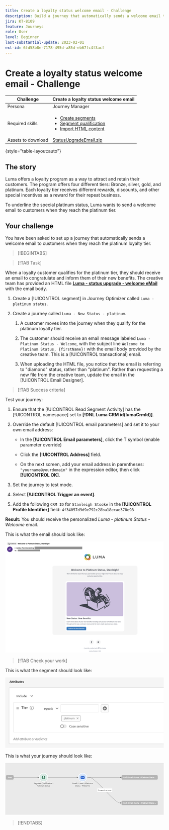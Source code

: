 ```yaml
---
title: Create a loyalty status welcome email - Challenge
description: Build a journey that automatically sends a welcome email to customers when they reach loyalty tier.
jira: KT-8109
feature: Journeys
role: User
level: Beginner
last-substantial-update: 2023-02-01
exl-id: 6fd58b8e-7178-495d-a85d-eb67fc4f3acf
---
```

# Create a loyalty status welcome email - Challenge

|Challenge|Create a loyalty status welcome email|
|---|---|
|Persona|Journey Manager|
|Required skills|<ul><li>[Create segments](https://experienceleague.adobe.com/docs/journey-optimizer-learn/tutorials/profiles-segments-subscriptions/create-segments.html)</li> <li>[Segment qualification](https://experienceleague.adobe.com/docs/journey-optimizer-learn/tutorials/journeys/use-case-read-segment-qualification.html)</li><li>[Import HTML content](https://experienceleague.adobe.com/docs/journey-optimizer-learn/tutorials/email-channel/import-and-author-html-email-content.html)</li></ul>|
|Assets to download|[StatusUpgradeEmail.zip](/help/challenges/assets/email-assets/StatusUpgradeEmail.zip)|

{style="table-layout:auto"}

## The story

Luma offers a loyalty program as a way to attract and retain their customers. The program offers four different tiers: Bronze, silver, gold, and platinum. Each loyalty tier receives different rewards, discounts, and other special incentives as a reward for their repeat business.

To underline the special platinum status, Luma wants to send a welcome email to customers when they reach the platinum tier.

## Your challenge

You have been asked to set up a journey that automatically sends a welcome email to customers when they reach the platinum loyalty tier.

>[!BEGINTABS]

>[!TAB Task]

When a loyalty customer qualifies for the platinum tier, they should receive an email to congratulate and inform them of their new benefits. The creative team has provided an HTML file **[Luma - status upgrade - welcome eMail](/help/challenges/assets/email-assets/StatusUpgradeEmail.zip)** with the email body.

1. Create a [!UICONTROL segment] in Journey Optimizer called `Luma - platinum status`.

1. Create a journey called `Luma - New Status - platinum`. 

   1. A customer moves into the journey when they qualify for the platinum loyalty tier.

   1. The customer should receive an email message labeled `Luma - Platinum Status - Welcome`, with the subject line `Welcome to Platinum Status, {firstName}!` with the email body provided by the creative team. This is a [!UICONTROL transactional] email.

   1. When uploading the HTML file, you notice that the email is referring to "diamond" status, rather than "platinum". Rather than requesting a new file from the creative team, update the email in the [!UICONTROL Email Designer].

>[!TAB Success criteria]

Test your journey: 

1. Ensure that the [!UICONTROL Read Segment Activity] has the [!UICONTROL namespace] set to **[!DNL Luma CRM id(lumaCrmId)]**.

1. Override the default [!UICONTROL email parameters] and set it to your own email address: 
    * In the **[!UICONTROL Email parameters]**, click the T symbol (enable parameter override)

    * Click the **[!UICONTROL Address]** field.

    * On the next screen, add your email address in parentheses: `"yourname@yourdomain"` in the expression editor, then click **[!UICONTROL OK]**.

1. Set the journey to test mode.

1. Select **[!UICONTROL Trigger an event]**.

1. Add the following `CRM ID` for `Stanleigh Stooke` in the **[!UICONTROL Profile Identifier]** field: `4f34057d9d9e792c28ba18ecae378e98`

**Result:** You should receive the personalized *Luma - platinum Status - Welcome* email. 

This is what the email should look like:

![Luma - status upgrade - welcome eMail](/help/challenges/assets/status-upgrade-welcome-email.png)

>[!TAB Check your work]

This is what the segment should look like: 

![Luma - platinum status- segment](/help/challenges/assets/segment-luma-platinum-status.png)

This is what your journey should look like: 

![platinum-status-upgrade-journey](/help/challenges/assets/journey-luma-status-upgrade.png)

>[!ENDTABS]
